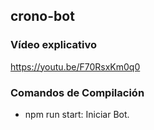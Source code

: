 ## crono-bot

### Vídeo explicativo
https://youtu.be/F70RsxKm0q0

### Comandos de Compilación
* npm run start: Iniciar Bot.